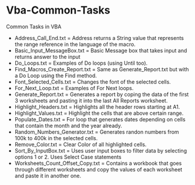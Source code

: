 # Vba-Common-Tasks
Common Tasks in VBA

- Address_Call_End.txt = Address returns a String value that represents the range reference in the language of the macro.
- Basic_Input_MessageBox.txt = Basic Message box that takes input and returns answer to the input
- Do_Loops.txt = Examples of Do loops (using Until too).
- Find_Macros_Create_Report.txt = Same as Generate_Report.txt but with a Do Loop using the Find method.
- Font_Selected_Cells.txt = Changes the font of the selected cells.
- For_Next_Loop.txt = Examples of For Next loops.
- Generate_Report.txt = Generates a report by coping the data of the first 3 worksheets and pasting it into the last All Reports worksheet.
- Highlight_Headers.txt = Highlights all the header rows starting at A1.
- Highlight_Values.txt = Highlight the cells that are above certain range.
- Populate_Dates.txt = For loop that generates dates depending on cells that contain the month and the year already.
- Random_Numbers_Generator.txt = Generates randon numbers from 100k to 400k in the selected cells.
- Remove_Color.txt = Clear Color of all highlighted cells.
- Sort_By_InputBox.txt = Uses user input boxes to filter data by selecting options 1 or 2. Uses Select Case statements
- Worksheets_Count_Offset_Copy.txt = Contains a workbook that goes through different worksheets and copy the values of each worksheet and paste it in another one.
